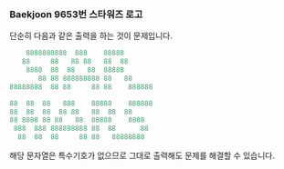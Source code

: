 ###  Baekjoon 9653번 스타워즈 로고

단순히 다음과 같은 출력을 하는 것이 문제입니다.

```swift
    8888888888  888    88888
   88     88   88 88   88  88
    8888  88  88   88  88888
       88 88 888888888 88   88
88888888  88 88     88 88    888888

88  88  88   888    88888    888888
88  88  88  88 88   88  88  88
88 8888 88 88   88  88888    8888
 888  888 888888888 88  88      88
  88  88  88     88 88   88888888
```

해당 문자열은 특수기호가 없으므로 그대로 출력해도 문제를 해결할 수 있습니다.


